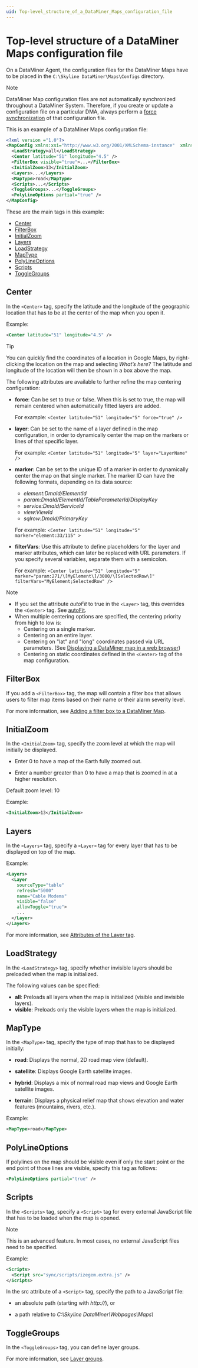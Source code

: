 ```yaml
---
uid: Top-level_structure_of_a_DataMiner_Maps_configuration_file
---
```


# Top-level structure of a DataMiner Maps configuration file

On a DataMiner Agent, the configuration files for the DataMiner Maps have to be placed in the `C:\Skyline DataMiner\Maps\Configs` directory.

> [!NOTE]
> DataMiner Map configuration files are not automatically synchronized throughout a DataMiner System. Therefore, if you create or update a configuration file on a particular DMA, always perform a [force synchronization](xref:Synchronizing_data_between_DataMiner_Agents#forcing-synchronization-of-a-file-with-the-dms) of that configuration file.

This is an example of a DataMiner Maps configuration file:

```xml
<?xml version ="1.0"?>
<MapConfig xmlns:xsi="http://www.w3.org/2001/XMLSchema-instance"  xmlns:xsd="http://www.w3.org/2001/XMLSchema">
  <LoadStrategy>all</LoadStrategy>
  <Center latitude="51" longitude="4.5" />
  <FilterBox visible="true">...</FilterBox>
  <InitialZoom>13</InitialZoom>
  <Layers>...</Layers>
  <MapType>road</MapType>
  <Scripts>...</Scripts>
  <ToggleGroups>...</ToggleGroups>
  <PolyLineOptions partial="true" />
</MapConfig>
```

These are the main tags in this example:

- [Center](#center)
- [FilterBox](#filterbox)
- [InitialZoom](#initialzoom)
- [Layers](#layers)
- [LoadStrategy](#loadstrategy)
- [MapType](#maptype)
- [PolyLineOptions](#polylineoptions)
- [Scripts](#scripts)
- [ToggleGroups](#togglegroups)

## Center

In the `<Center>` tag, specify the latitude and the longitude of the geographic location that has to be at the center of the map when you open it.

Example:

```xml
<Center latitude="51" longitude="4.5" />
```

> [!TIP]
> You can quickly find the coordinates of a location in Google Maps, by right-clicking the location on the map and selecting *What’s here?* The latitude and longitude of the location will then be shown in a box above the map.

The following attributes are available to further refine the map centering configuration:

- **force**: Can be set to true or false. When this is set to true, the map will remain centered when automatically fitted layers are added.

  For example: `<Center latitude="51" longitude="5" force="true" />`

- **layer**: Can be set to the name of a layer defined in the map configuration, in order to dynamically center the map on the markers or lines of that specific layer.

  For example: `<Center latitude="51" longitude="5" layer="LayerName" />`

- **marker**: Can be set to the unique ID of a marker in order to dynamically center the map on that single marker. The marker ID can have the following formats, depending on its data source:

  - *element:DmaId/ElementId*
  - *param:DmaId/ElementId/TableParameterId/DisplayKey*
  - *service:DmaId/ServiceId*
  - *view:ViewId*
  - *sqlrow:DmaId/PrimaryKey*

  For example: `<Center latitude="51" longitude="5" marker="element:33/115" >`

- **filterVars**: Use this attribute to define placeholders for the layer and marker attributes, which can later be replaced with URL parameters. If you specify several variables, separate them with a semicolon.

  For example: `<Center latitude="51" longitude="5" marker="param:271/\[MyElement\]/3000/\[SelectedRow\]" filterVars="MyElement;SelectedRow" />`

> [!NOTE]
>
> - If you set the attribute *autoFit* to true in the `<Layer>` tag, this overrides the `<Center>` tag. See [autoFit](xref:Attributes_of_the_Layer_tag#autofit).
> - When multiple centering options are specified, the centering priority from high to low is:
>   - Centering on a single marker.
>   - Centering on an entire layer.
>   - Centering on "lat" and "long" coordinates passed via URL parameters. (See [Displaying a DataMiner map in a web browser](xref:Displaying_a_DataMiner_map_in_a_web_browser))
>   - Centering on static coordinates defined in the `<Center>` tag of the map configuration.

## FilterBox

If you add a `<FilterBox>` tag, the map will contain a filter box that allows users to filter map items based on their name or their alarm severity level.

For more information, see [Adding a filter box to a DataMiner Map](xref:Adding_a_filter_box_to_a_DataMiner_Map).

## InitialZoom

In the `<InitialZoom>` tag, specify the zoom level at which the map will initially be displayed.

- Enter 0 to have a map of the Earth fully zoomed out.

- Enter a number greater than 0 to have a map that is zoomed in at a higher resolution.

Default zoom level: 10

Example:

```xml
<InitialZoom>13</InitialZoom>
```

## Layers

In the `<Layers>` tag, specify a `<Layer>` tag for every layer that has to be displayed on top of the map.

Example:

```xml
<Layers>
  <Layer
    sourceType="table"
    refresh="5000"
    name="Cable Modems"
    visible="false"
    allowToggle="true">
    ...
  </Layer>
</Layers>
```

For more information, see [Attributes of the Layer tag](xref:Attributes_of_the_Layer_tag).

## LoadStrategy

In the `<LoadStrategy>` tag, specify whether invisible layers should be preloaded when the map is initialized.

The following values can be specified:

- **all**: Preloads all layers when the map is initialized (visible and invisible layers).
- **visible**: Preloads only the visible layers when the map is initialized.

## MapType

In the `<MapType>` tag, specify the type of map that has to be displayed initially:

- **road**: Displays the normal, 2D road map view (default).

- **satellite**: Displays Google Earth satellite images.

- **hybrid**: Displays a mix of normal road map views and Google Earth satellite images.

- **terrain**: Displays a physical relief map that shows elevation and water features (mountains, rivers, etc.).

Example:

```xml
<MapType>road</MapType>
```

## PolyLineOptions

If polylines on the map should be visible even if only the start point or the end point of those lines are visible, specify this tag as follows:

```xml
<PolyLineOptions partial="true" />
```

## Scripts

In the `<Scripts>` tag, specify a `<Script>` tag for every external JavaScript file that has to be loaded when the map is opened.

> [!NOTE]
> This is an advanced feature. In most cases, no external JavaScript files need to be specified.

Example:

```xml
<Scripts>
  <Script src="sync/scripts/izegem.extra.js" />
</Scripts>
```

In the src attribute of a `<Script>` tag, specify the path to a JavaScript file:

- an absolute path (starting with *http://*), or

- a path relative to *C:\\Skyline DataMiner\\Webpages\\Maps\\*

## ToggleGroups

In the `<ToggleGroups>` tag, you can define layer groups.

For more information, see [Layer groups](xref:Layer_groups).
